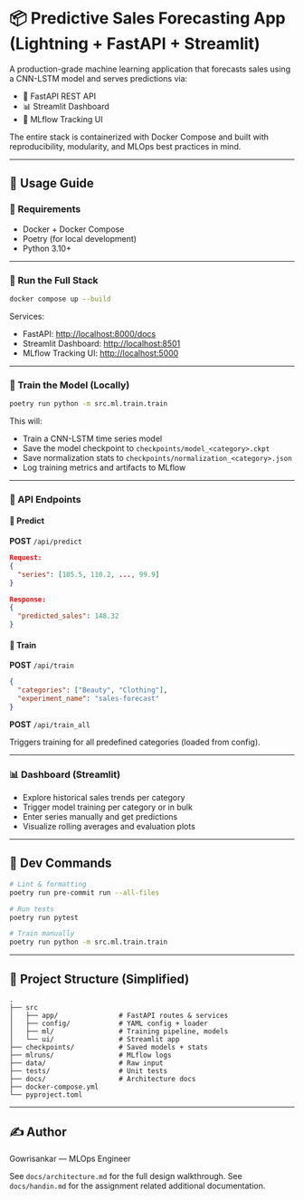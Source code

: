 # 📦 Predictive Sales Forecasting App (Lightning + FastAPI + Streamlit)

A production-grade machine learning application that forecasts sales using a CNN-LSTM model and serves predictions via:

- 🚀 FastAPI REST API
- 📊 Streamlit Dashboard
- 📁 MLflow Tracking UI

The entire stack is containerized with Docker Compose and built with reproducibility, modularity, and MLOps best practices in mind.

---

## 🚀 Usage Guide

### 🔧 Requirements

- Docker + Docker Compose
- Poetry (for local development)
- Python 3.10+

---

### 🐳 Run the Full Stack

```bash
docker compose up --build
````

Services:

* FastAPI: [http://localhost:8000/docs](http://localhost:8000/docs)
* Streamlit Dashboard: [http://localhost:8501](http://localhost:8501)
* MLflow Tracking UI: [http://localhost:5000](http://localhost:5000)

---

### 🔁 Train the Model (Locally)

```bash
poetry run python -m src.ml.train.train
```

This will:

* Train a CNN-LSTM time series model
* Save the model checkpoint to `checkpoints/model_<category>.ckpt`
* Save normalization stats to `checkpoints/normalization_<category>.json`
* Log training metrics and artifacts to MLflow

---

### 📡 API Endpoints

#### 🔹 Predict

**POST** `/api/predict`

```json
Request:
{
  "series": [105.5, 110.2, ..., 99.9]
}

Response:
{
  "predicted_sales": 148.32
}
```

#### 🔹 Train

**POST** `/api/train`

```json
{
  "categories": ["Beauty", "Clothing"],
  "experiment_name": "sales-forecast"
}
```

**POST** `/api/train_all`

Triggers training for all predefined categories (loaded from config).

---

### 📊 Dashboard (Streamlit)

* Explore historical sales trends per category
* Trigger model training per category or in bulk
* Enter series manually and get predictions
* Visualize rolling averages and evaluation plots

---

## 🧰 Dev Commands

```bash
# Lint & formatting
poetry run pre-commit run --all-files

# Run tests
poetry run pytest

# Train manually
poetry run python -m src.ml.train.train
```

---

## 📁 Project Structure (Simplified)

```
.
├── src
│   ├── app/               # FastAPI routes & services
│   ├── config/            # YAML config + loader
│   ├── ml/                # Training pipeline, models
│   └── ui/                # Streamlit app
├── checkpoints/           # Saved models + stats
├── mlruns/                # MLflow logs
├── data/                  # Raw input
├── tests/                 # Unit tests
├── docs/                  # Architecture docs
├── docker-compose.yml
└── pyproject.toml
```

---

## ✍️ Author

Gowrisankar — MLOps Engineer

See `docs/architecture.md` for the full design walkthrough.
See `docs/handin.md` for the assignment related additional documentation.
